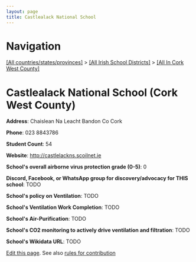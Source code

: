 ```yaml
---
layout: page
title: Castlealack National School
---
```

# Navigation

[[All countries/states/provinces]](../../..) > [[All Irish School Districts]](../..) > [[All In Cork West County]](..)

# Castlealack National School (Cork West County)

**Address**: Chaislean Na Leacht Bandon Co Cork

**Phone**: 023 8843786

**Student Count**: 54

**Website**: <http://castlelackns.scoilnet.ie>

**School's overall airborne virus protection grade (0-5)**: 0

**Discord, Facebook, or WhatsApp group for discovery/advocacy for THIS school**: TODO

**School's policy on Ventilation**: TODO

**School's Ventilation Work Completion**: TODO

**School's Air-Purification**: TODO

**School's CO2 monitoring to actively drive ventilation and filtration**: TODO

**School's Wikidata URL**: TODO


[Edit this page](https://github.com/ventilate-schools/Ireland/edit/main/./Cork_West_County/Castlealack_National_School.md). See also [rules for contribution](../../../contribution-rules/)